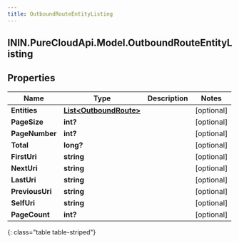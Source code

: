 ```yaml
---
title: OutboundRouteEntityListing
---
```

## ININ.PureCloudApi.Model.OutboundRouteEntityListing

## Properties

|Name | Type | Description | Notes|
|------------ | ------------- | ------------- | -------------|
| **Entities** | [**List&lt;OutboundRoute&gt;**](OutboundRoute.html) |  | [optional] |
| **PageSize** | **int?** |  | [optional] |
| **PageNumber** | **int?** |  | [optional] |
| **Total** | **long?** |  | [optional] |
| **FirstUri** | **string** |  | [optional] |
| **NextUri** | **string** |  | [optional] |
| **LastUri** | **string** |  | [optional] |
| **PreviousUri** | **string** |  | [optional] |
| **SelfUri** | **string** |  | [optional] |
| **PageCount** | **int?** |  | [optional] |
{: class="table table-striped"}


